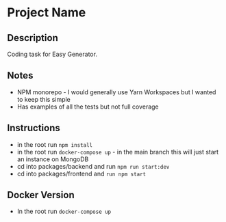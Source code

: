 # Project Name

## Description
Coding task for Easy Generator.

## Notes
- NPM monorepo - I would generally use Yarn Workspaces but I wanted to keep this simple
- Has examples of all the tests but not full coverage

## Instructions
- in the root run `npm install`
- in the root run `docker-compose up` - in the main branch this will just start an instance on MongoDB
- cd into packages/backend and run `npm run start:dev`
- cd into packages/frontend and `run npm start`

## Docker Version
- In the root run `docker-compose up`
